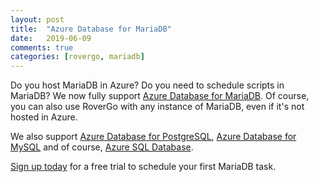 ```yaml
---
layout: post
title:  "Azure Database for MariaDB"
date:   2019-06-09
comments: true
categories: [rovergo, mariadb]
---
```


Do you host MariaDB in Azure? Do you need to schedule scripts in MariaDB? We now fully support [Azure Database for MariaDB](https://azure.microsoft.com/en-us/services/mariadb/). Of course, you can also use RoverGo with any instance of MariaDB, even if it's not hosted in Azure.

We also support [Azure Database for PostgreSQL](https://azure.microsoft.com/en-us/services/postgresql/), [Azure Database for MySQL](https://azure.microsoft.com/en-us/services/mysql/) and of course, [Azure SQL Database](https://docs.microsoft.com/en-us/azure/sql-database/).

[Sign up today]({{site.rovergo_portal}}/Account/Register) for a free trial to schedule your first MariaDB task.
